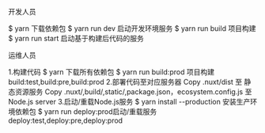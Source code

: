 开发人员

$ yarn 下载依赖包
$ yarn run dev 启动开发环境服务
$ yarn run build 项目构建
$ yarn run start 启动基于构建后代码的服务

运维人员

1.构建代码
 $ yarn 下载所有依赖包
 $ yarn run build:prod 项目构建 build:test,build:pre,build:prod
2.部署代码至对应服务器
 Copy .nuxt/dist 至 静态资源服务
 Copy .nuxt/,build/,static/,package.json，ecosystem.config.js 至 Node.js server
3.启动/重载Node.js服务
 $ yarn install --production 安装生产环境依赖包
 $ yarn run deploy:prod启动/重载服务 deploy:test,deploy:pre,deploy:prod

